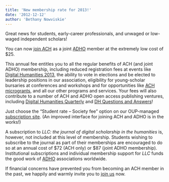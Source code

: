 ```yaml
---
title: 'New membership rate for 2013!'
date: '2012-12-12'
author: 'Bethany Nowviskie'
---
```

Great news for students, early-career professionals, and unwaged or low-waged independent scholars!

You can now [join ACH](https://members.ach.org/) as a joint [ADHO](http://adho.org) member at the extremely low cost of $25.  

This annual fee entitles you to all the regular benefits of ACH (and joint ADHO) membership, including reduced registration fees at events like [Digital Humanities 2013](http://dh2013.unl.edu), the ability to vote in elections and be elected to leadership positions in our association, eligibility for young-scholar bursaries at conferences and workshops and for opportunities like [ACH microgrants](/ach-announces-microgrants-winners), and all our other programs and services. Your fees will also contribute to a number of ACH and ADHO open access publishing ventures, including [Digital Humanities Quarterly](http://digitalhumanities.org/dhq/) and [DH Questions and Answers](http://digitalhumanities.org/answers)!

Just choose the “Student rate – Society fee” option on our OUP-managed [subscription site](http://www.oxfordjournals.org/our_journals/litlin/access_purchase/price_list.html). (An improved interface for joining ACH and ADHO is in the works!)

A subscription to *LLC: the journal of digital scholarship in the humanities* is, however, not included at this level of membership. Students wishing to subscribe to the journal as part of their memberships are encouraged to do so at an annual cost of $72 (ACH only) or $87 (joint ADHO membership). Institutional subscriptions and individual membership support for *LLC* funds the good work of [ADHO](http://digitalhumanities.org) associations worldwide.

If financial concerns have prevented you from becoming an ACH member in the past, we happily and warmly invite you to [join us](https://members.ach.org/) now.